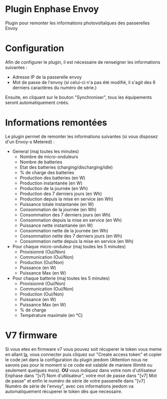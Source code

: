 # Plugin Enphase Envoy

Plugin pour remonter les informations photovoltaïques des passerelles Envoy

# Configuration

Afin de configurer le plugin, il est nécessaire de renseigner les informations suivantes :

- Adresse IP de la passerelle envoy
- Mot de passe de l'envoy (si celui-ci n'a pas été modifié, il s'agit des 6 derniers caractères du numéro de série.)

Ensuite, en cliquant sur le bouton "Synchroniser", tous les équipements seront automatiquement créés.

# Informations remontées

Le plugin permet de remonter les informations suivantes (si vous disposez d'un Envoy-s Metered) :

- General (maj toutes les minutes)
    - Nombre de micro-onduleurs
    - Nombre de batteries
    - Etat des batteries (charging/discharging/idle)
    - % de charge des batteries
    - Production des batteries (en W)
    - Production instantanée (en W)
    - Production de la journée (en Wh)
    - Production des 7 derniers jours (en Wh)
    - Production depuis la mise en service (en Wh)
    - Puissance totale instantanée (en W)
    - Consommation de la journée (en Wh)
    - Consommation des 7 derniers jours (en Wh)
    - Consommation depuis la mise en service (en Wh)
    - Puissance nette instantanée (en W)
    - Consommation nette de la journée (en Wh)
    - Consommation nette des 7 derniers jours (en Wh)
    - Consommation nette depuis la mise en service (en Wh)
- Pour chaque micro-onduleur (maj toutes les 5 minutes)
    - Provisionné (Oui/Non)
    - Communication (Oui/Non)
    - Production (Oui/Non)
    - Puissance (en W)
    - Puissance Max (en W)
- Pour chaque batterie (maj toutes les 5 minutes)
    - Provisionné (Oui/Non)
    - Communication (Oui/Non)
    - Production (Oui/Non)
    - Puissance (en W)
    - Puissance Max (en W)
    - % de charge
    - Température maximale (en °C)

# V7 firmware

Si vous etes en firmware v7 vous pouvez soit récuperer le token vous meme en allant [la](https://entrez.enphaseenergy.com/), vous connecter puis cliquez sur "Create access token" et copier le code jwt dans la configuration du plugin jeedom (Attention nous ne savons pas pour le moment si ce code est valable de maniere illimité ou seulement quelques mois). **OU** vous indiquez dans votre nom d'utilisateur Enphase dans "[v7] Nom d'utilisateur", votre mot de passe dans "[v7] Mot de passe" et enfin le numéro de série de votre passerelle dans "[v7] Numéro de série de l'envoy", avec ces informations jeedom va automatiquement récuperer le token dès que necessaire.
